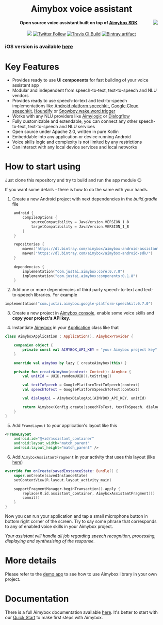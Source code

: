 <h1 align="center">Aimybox voice assistant</h1>
<a href="https://aimybox.com"><img src="https://i.imgur.com/qyCxMmO.gif" align="right"></a>

<h4 align="center">Open source voice assistant built on top of <a href="https://github.com/aimybox/aimybox-android-sdk">Aimybox SDK</a></h4>

<p align="center">
    <a href="https://gitter.im/aimybox/community"><img src="https://badges.gitter.im/amitmerchant1990/electron-markdownify.svg"></a>
    <a href="https://twitter.com/intent/follow?screen_name=aimybox"><img alt="Twitter Follow" src="https://img.shields.io/twitter/follow/aimybox.svg?label=Follow%20on%20Twitter&style=popout"></a>
    <a href="https://travis-ci.com/just-ai/aimybox-android-assistant"><img alt="Travis CI Build" src="https://api.travis-ci.org/just-ai/aimybox-android-assistant.svg?branch=master"></a>
    <a href="https://bintray.com/aimybox/aimybox-android-assistant/components/"><img alt="Bintray artifact" src="https://api.bintray.com/packages/aimybox/aimybox-android-assistant/components/images/download.svg"></a>
    
### iOS version is available [here](https://github.com/just-ai/aimybox-ios-assistant)

# Key Features

* Provides ready to use **UI components** for fast building of your voice assistant app
* Modular and independent from speech-to-text, text-to-speech and NLU vendors
* Provides ready to use speech-to-text and text-to-speech implementations like [Android platform speechkit](https://github.com/just-ai/aimybox-android-sdk/tree/master/google-platform-speechkit), [Google Cloud speechkit](https://github.com/just-ai/aimybox-android-sdk/tree/master/google-cloud-speechkit), [Houndify](https://github.com/just-ai/aimybox-android-sdk/tree/master/houndify-speechkit) or [Snowboy wake word trigger](https://github.com/just-ai/aimybox-android-sdk/tree/master/snowboy-speechkit)
* Works with any NLU providers like [Aimylogic](https://help.aimybox.com/en/article/aimylogic-webhook-5quhb1/) or [Dialogflow](https://help.aimybox.com/en/article/dialogflow-agent-cqdvjn/)
* Fully customizable and extendable, you can connect any other speech-to-text, text-to-speech and NLU services
* Open source under Apache 2.0, written in pure Kotlin
* Embeddable into any application or device running Android
* Voice skills logic and complexity is not limited by any restrictions
* Can interact with any local device services and local networks

# How to start using

Just clone this repository and try to build and run the app module 😉

If you want some details - there is how to do the same with your hands.

1. Create a new Android project with next dependencies in the _build.gradle_ file

```kotlin
    android {
        compileOptions {
            sourceCompatibility = JavaVersion.VERSION_1_8
            targetCompatibility = JavaVersion.VERSION_1_8
        }
    }

    repositories {
        maven("https://dl.bintray.com/aimybox/aimybox-android-assistant/")
        maven("https://dl.bintray.com/aimybox/aimybox-android-sdk/")
    }
    
    dependencies {
        implementation("com.justai.aimybox:core:0.7.0")
        implementation("com.justai.aimybox:components:0.1.8")
    }
```


2. Add one or more dependencies of third party speech-to-text and text-to-speech libraries. For example

```kotlin
implementation("com.justai.aimybox:google-platform-speechkit:0.7.0")
```

3. Create a new project in [Aimybox console](https://app.aimybox.com), enable some voice skills and **copy your project's API key**.

4. Instantiate [Aimybox](https://github.com/just-ai/aimybox-android-sdk/blob/master/core/src/main/java/com/justai/aimybox/Aimybox.kt) in your [Application](https://github.com/just-ai/aimybox-android-assistant/blob/master/app/src/main/java/com/justai/aimybox/assistant/AimyboxApplication.kt) class like that

```kotlin
class AimyboxApplication : Application(), AimyboxProvider {

    companion object {
        private const val AIMYBOX_API_KEY = "your Aimybox project key"
    }

    override val aimybox by lazy { createAimybox(this) }

    private fun createAimybox(context: Context): Aimybox {
        val unitId = UUID.randomUUID().toString()

        val textToSpeech = GooglePlatformTextToSpeech(context)
        val speechToText = GooglePlatformSpeechToText(context)

        val dialogApi = AimyboxDialogApi(AIMYBOX_API_KEY, unitId)

        return Aimybox(Config.create(speechToText, textToSpeech, dialogApi))
    }
}
```

5. Add `FrameLayout` to your application's layout like this

```xml
<FrameLayout
    android:id="@+id/assistant_container"
    android:layout_width="match_parent"
    android:layout_height="match_parent" />
```

6. Add `AimyboxAssistantFragment` in your activity that uses this layout (like [here](https://github.com/just-ai/aimybox-android-assistant/blob/master/app/src/main/java/com/justai/aimybox/assistant/MainActivity.kt))

```kotlin
override fun onCreate(savedInstanceState: Bundle?) {
    super.onCreate(savedInstanceState)
    setContentView(R.layout.layout_activity_main)

    supportFragmentManager.beginTransaction().apply {
        replace(R.id.assistant_container, AimyboxAssistantFragment())
        commit()
    }
}
```

Now you can run your application and tap a small microphone button in bottom right corner of the screen.
Try to say some phrase that corresponds to any of enabled voice skills in your Aimybox project.

_Your assistant will handle all job regarding speech recognition, processing, displaying and synthesising of the response._

# More details

Please refer to the [demo app](https://github.com/just-ai/aimybox-android-assistant/tree/master/app) to see how to use Aimybox library in your own project.

# Documentation

There is a full Aimybox documentation available [here](https://help.aimybox.com). It's better to start with our [Quick Start](https://help.aimybox.com/en/article/quick-start-s9rswy/) to make first steps with Aimybox.
